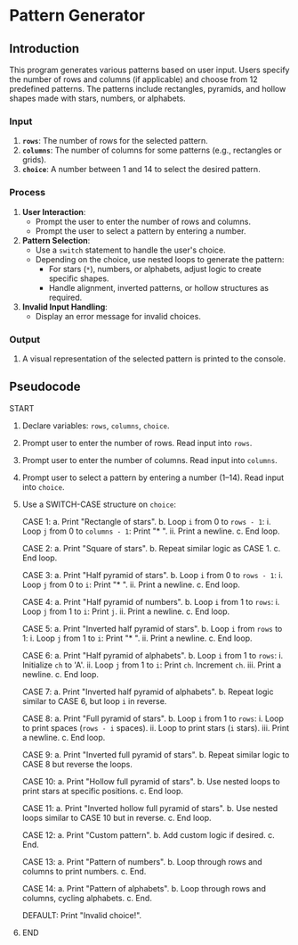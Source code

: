 # Pattern Generator 

## **Introduction**
This program generates various patterns based on user input. Users specify the number of rows and columns (if applicable) and choose from 12 predefined patterns. The patterns include rectangles, pyramids, and hollow shapes made with stars, numbers, or alphabets.

### **Input**
1. **`rows`**: The number of rows for the selected pattern.
2. **`columns`**: The number of columns for some patterns (e.g., rectangles or grids).
3. **`choice`**: A number between 1 and 14 to select the desired pattern.

### **Process**
1. **User Interaction**:
   - Prompt the user to enter the number of rows and columns.
   - Prompt the user to select a pattern by entering a number.
2. **Pattern Selection**:
   - Use a `switch` statement to handle the user's choice.
   - Depending on the choice, use nested loops to generate the pattern:
     - For stars (`*`), numbers, or alphabets, adjust logic to create specific shapes.
     - Handle alignment, inverted patterns, or hollow structures as required.
3. **Invalid Input Handling**:
   - Display an error message for invalid choices.

### **Output**
1. A visual representation of the selected pattern is printed to the console.

## **Pseudocode**
START
1. Declare variables: `rows`, `columns`, `choice`.
2. Prompt user to enter the number of rows. Read input into `rows`.
3. Prompt user to enter the number of columns. Read input into `columns`.
4. Prompt user to select a pattern by entering a number (1–14). Read input into `choice`.
5. Use a SWITCH-CASE structure on `choice`:
 
   CASE 1: 
      a. Print "Rectangle of stars".
      b. Loop `i` from 0 to `rows - 1`:
         i. Loop `j` from 0 to `columns - 1`:
             Print "* ".
         ii. Print a newline.
      c. End loop.

   CASE 2: 
      a. Print "Square of stars".
      b. Repeat similar logic as CASE 1.
      c. End loop.

   CASE 3:
      a. Print "Half pyramid of stars".
      b. Loop `i` from 0 to `rows - 1`:
         i. Loop `j` from 0 to `i`:
             Print "* ".
         ii. Print a newline.
      c. End loop.

   CASE 4:
      a. Print "Half pyramid of numbers".
      b. Loop `i` from 1 to `rows`:
         i. Loop `j` from 1 to `i`:
             Print `j`.
         ii. Print a newline.
      c. End loop.

   CASE 5:
      a. Print "Inverted half pyramid of stars".
      b. Loop `i` from `rows` to 1:
         i. Loop `j` from 1 to `i`:
             Print "* ".
         ii. Print a newline.
      c. End loop.

   CASE 6:
      a. Print "Half pyramid of alphabets".
      b. Loop `i` from 1 to `rows`:
         i. Initialize `ch` to 'A'.
         ii. Loop `j` from 1 to `i`:
             Print `ch`.
             Increment `ch`.
         iii. Print a newline.
      c. End loop.

   CASE 7:
      a. Print "Inverted half pyramid of alphabets".
      b. Repeat logic similar to CASE 6, but loop `i` in reverse.

   CASE 8:
      a. Print "Full pyramid of stars".
      b. Loop `i` from 1 to `rows`:
         i. Loop to print spaces (`rows - i` spaces).
         ii. Loop to print stars (`i` stars).
         iii. Print a newline.
      c. End loop.

   CASE 9:
      a. Print "Inverted full pyramid of stars".
      b. Repeat similar logic to CASE 8 but reverse the loops.

   CASE 10:
      a. Print "Hollow full pyramid of stars".
      b. Use nested loops to print stars at specific positions.
      c. End loop.

   CASE 11:
      a. Print "Inverted hollow full pyramid of stars".
      b. Use nested loops similar to CASE 10 but in reverse.
      c. End loop.

   CASE 12:
      a. Print "Custom pattern".
      b. Add custom logic if desired.
      c. End.

   CASE 13:
      a. Print "Pattern of numbers".
      b. Loop through rows and columns to print numbers.
      c. End.

   CASE 14:
      a. Print "Pattern of alphabets".
      b. Loop through rows and columns, cycling alphabets.
      c. End.

   DEFAULT:
      Print "Invalid choice!".

7. END

